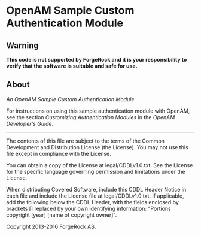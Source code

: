 <!--
  Copyright 2016-2017 ForgeRock AS. All Rights Reserved
 
  Use of this code requires a commercial software license with ForgeRock AS.
  or with one of its affiliates. All use shall be exclusively subject
  to such license between the licensee and ForgeRock AS.
-->
# OpenAM Sample Custom Authentication Module

## Warning
**This code is not supported by ForgeRock and it is your responsibility to verify that the software is suitable and safe for use.**

## About

*An OpenAM Sample Custom Authentication Module*

For instructions on using this sample authentication
module with OpenAM, see the section
*Customizing Authentication Modules* in the *OpenAM Developer's Guide*.

* * *

The contents of this file are subject to the terms of the Common Development and
Distribution License (the License). You may not use this file except in compliance with the
License.

You can obtain a copy of the License at legal/CDDLv1.0.txt. See the License for the
specific language governing permission and limitations under the License.

When distributing Covered Software, include this CDDL Header Notice in each file and include
the License file at legal/CDDLv1.0.txt. If applicable, add the following below the CDDL
Header, with the fields enclosed by brackets [] replaced by your own identifying
information: "Portions copyright [year] [name of copyright owner]".

Copyright 2013-2016 ForgeRock AS.
